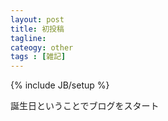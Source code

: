 ```yaml
---
layout: post
title: 初投稿
tagline: 
cateogy: other
tags : [雑記]
---
```

{% include JB/setup %}

誕生日ということでブログをスタート
